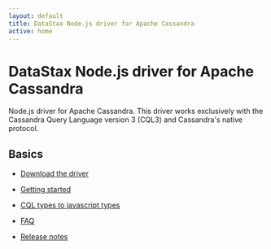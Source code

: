 ```yaml
---
layout: default
title: DataStax Node.js driver for Apache Cassandra
active: home
---
```



# DataStax Node.js driver for Apache Cassandra

Node.js driver for Apache Cassandra. This driver works exclusively with the Cassandra Query Language version 3 (CQL3) and Cassandra's native protocol.

## Basics

- [Download the driver][download]
- [Getting started](start)
- [CQL types to javascript types](datatypes)
- [FAQ](faq)
- [Release notes](https://github.com/datastax/nodejs-driver/releases)


  [download]: https://www.npmjs.org/package/cassandra-driver
